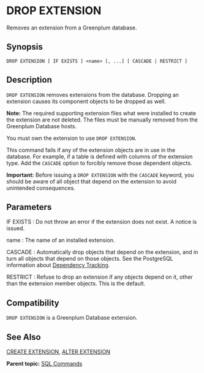# DROP EXTENSION 

Removes an extension from a Greenplum database.

## <a id="section2"></a>Synopsis 

``` {#sql_command_synopsis}
DROP EXTENSION [ IF EXISTS ] <name> [, ...] [ CASCADE | RESTRICT ]
```

## <a id="section3"></a>Description 

`DROP EXTENSION` removes extensions from the database. Dropping an extension causes its component objects to be dropped as well.

**Note:** The required supporting extension files what were installed to create the extension are not deleted. The files must be manually removed from the Greenplum Database hosts.

You must own the extension to use `DROP EXTENSION`.

This command fails if any of the extension objects are in use in the database. For example, if a table is defined with columns of the extension type. Add the `CASCADE` option to forcibly remove those dependent objects.

**Important:** Before issuing a `DROP EXTENSION` with the `CASCADE` keyword, you should be aware of all object that depend on the extension to avoid unintended consequences.

## <a id="section4"></a>Parameters 

IF EXISTS
:   Do not throw an error if the extension does not exist. A notice is issued.

name
:   The name of an installed extension.

CASCADE
:   Automatically drop objects that depend on the extension, and in turn all objects that depend on those objects. See the PostgreSQL information about [Dependency Tracking](https://www.postgresql.org/docs/9.6/ddl-depend.html).

RESTRICT
:   Refuse to drop an extension if any objects depend on it, other than the extension member objects. This is the default.

## <a id="section6"></a>Compatibility 

`DROP EXTENSION` is a Greenplum Database extension.

## <a id="section7"></a>See Also 

[CREATE EXTENSION](CREATE_EXTENSION.html), [ALTER EXTENSION](ALTER_EXTENSION.html)

**Parent topic:** [SQL Commands](../sql_commands/sql_ref.html)

